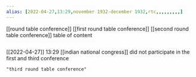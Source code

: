 ```yaml
---
alias: [2022-04-27,13:29,november 1932-december 1932,rtc,,,,,,,,,]
---
```

[[round table conference]] [[first round table conference]] [[second round table conference]]
table of content
```toc
```

[[2022-04-27]] 13:29
[[indian national congress]] did not participate in the first and third conference
```query
"third round table conference"
```